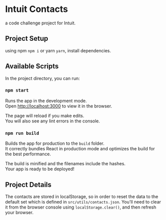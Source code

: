 # Intuit Contacts
a code challenge project for Intuit.

## Project Setup

using npm `npm i` or yarn `yarn`, install dependencies.

## Available Scripts

In the project directory, you can run:

### `npm start`

Runs the app in the development mode.<br>
Open [http://localhost:3000](http://localhost:3000) to view it in the browser.

The page will reload if you make edits.<br>
You will also see any lint errors in the console.

### `npm run build`

Builds the app for production to the `build` folder.<br>
It correctly bundles React in production mode and optimizes the build for the best performance.

The build is minified and the filenames include the hashes.<br>
Your app is ready to be deployed!


## Project Details

The contacts are stored in localStorage, so in order to reset the data to the default set which is defined in `src/utils/contacts.json`.
You'll need to clear it from the browser console using `localStorage.clear()`, and then refresh your browser.
